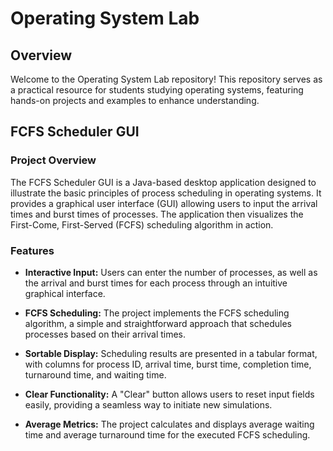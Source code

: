 # Operating System Lab

## Overview

Welcome to the Operating System Lab repository! This repository serves as a practical resource for students studying operating systems, featuring hands-on projects and examples to enhance understanding.

## FCFS Scheduler GUI

### Project Overview

The FCFS Scheduler GUI is a Java-based desktop application designed to illustrate the basic principles of process scheduling in operating systems. It provides a graphical user interface (GUI) allowing users to input the arrival times and burst times of processes. The application then visualizes the First-Come, First-Served (FCFS) scheduling algorithm in action.

### Features

- **Interactive Input:** Users can enter the number of processes, as well as the arrival and burst times for each process through an intuitive graphical interface.
  
- **FCFS Scheduling:** The project implements the FCFS scheduling algorithm, a simple and straightforward approach that schedules processes based on their arrival times.

- **Sortable Display:** Scheduling results are presented in a tabular format, with columns for process ID, arrival time, burst time, completion time, turnaround time, and waiting time.

- **Clear Functionality:** A "Clear" button allows users to reset input fields easily, providing a seamless way to initiate new simulations.

- **Average Metrics:** The project calculates and displays average waiting time and average turnaround time for the executed FCFS scheduling.

